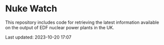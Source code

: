# Nuke Watch

This repository includes code for retrieving the latest information available on the output of EDF nuclear power plants in the UK.

Last updated: 2023-10-20 17:07